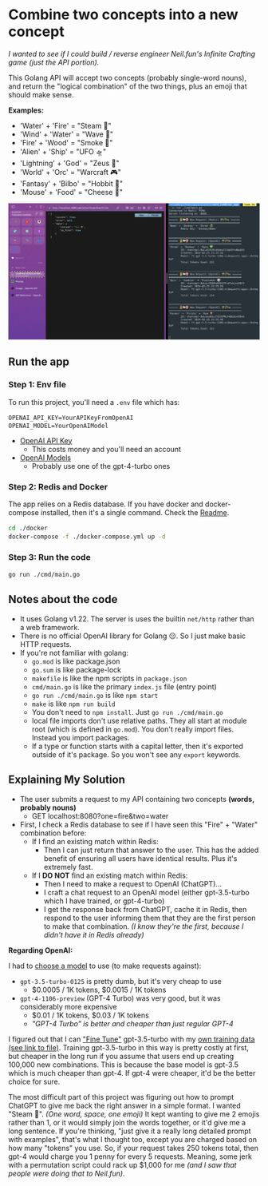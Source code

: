 # Combine two concepts into a new concept

_I wanted to see if I could build / reverse engineer Neil.fun's Infinite Crafting game (just the API portion)._

This Golang API will accept two concepts (probably single-word nouns), and return the "logical combination" of the two things, plus an emoji that should make sense.

__Examples:__

- 'Water' + 'Fire' = "Steam 💨"
- 'Wind' + 'Water' = "Wave 🌊"
- 'Fire' + 'Wood' = "Smoke 💨"
- 'Alien' + 'Ship' = "UFO 🛸"
- 'Lightning' + 'God' = "Zeus 🤴"
- 'World' + 'Orc' = "Warcraft 🎮"
- 'Fantasy' + 'Bilbo' = "Hobbit 🧝"
- 'Mouse' + 'Food' = "Cheese 🧀"

![Screenshot](./misc/readme_images/screenshot.png)

## Run the app

### Step 1: Env file

To run this project, you'll need a `.env` file which has:

```env
OPENAI_API_KEY=YourAPIKeyFromOpenAI
OPENAI_MODEL=YourOpenAIModel
```

- [OpenAI API Key](https://platform.openai.com/api-keys)
  - This costs money and you'll need an account
- [OpenAI Models](https://openai.com/pricing)
  - Probably use one of the gpt-4-turbo ones

### Step 2: Redis and Docker

The app relies on a Redis database. If you have docker and docker-compose installed, then it's a single command. Check the [Readme](./docker/Readme.md).

```bash
cd ./docker
docker-compose -f ./docker-compose.yml up -d
```

### Step 3: Run the code

```bash
go run ./cmd/main.go
```

## Notes about the code

- It uses Golang v1.22. The server is uses the builtin `net/http` rather than a web framework.
- There is no official OpenAI library for Golang 😔. So I just make basic HTTP requests.
- If you're not familiar with golang:
  - `go.mod` is like package.json
  - `go.sum` is like package-lock
  - `makefile` is like the npm scripts in `package.json`
  - `cmd/main.go` is like the primary `index.js` file (entry point)
  - `go run ./cmd/main.go` is like `npm start`
  - `make` is like `npm run build`
  - You don't need to `npm install`. Just `go run ./cmd/main.go`
  - local file imports don't use relative paths. They all start at module root (which is defined in `go.mod`). You don't really import files. Instead you import packages.
  - If a type or function starts with a capital letter, then it's exported outside of it's package. So you won't see any `export` keywords.
  
## Explaining My Solution

- The user submits a request to my API containing two concepts __(words, probably nouns)__
  - GET localhost:8080?one=fire&two=water
- First, I check a Redis database to see if I have seen this "Fire" + "Water" combination before:
  - If I find an existing match within Redis:
    - Then I can just return that answer to the user. This has the added benefit of ensuring all users have identical results. Plus it's extremely fast.
  - If I __DO NOT__ find an existing match within Redis:
    - Then I need to make a request to OpenAI (ChatGPT)...
    - I craft a chat request to an OpenAI model (either gpt-3.5-turbo which I have trained, or gpt-4-turbo)
    - I get the response back from ChatGPT, cache it in Redis, then respond to the user informing them that they are the first person to make that combination. _(I know they're the first, because I didn't have it in Redis already)_

__Regarding OpenAI:__

I had to [choose a model](https://openai.com/pricing) to use (to make requests against):

- `gpt-3.5-turbo-0125` is pretty dumb, but it's very cheap to use
  - $0.0005 / 1K tokens, $0.0015 / 1K tokens
- `gpt-4-1106-preview` (GPT-4 Turbo) was very good, but it was considerably more expensive
  - $0.01 / 1K tokens, $0.03 / 1K tokens
  - _"GPT-4 Turbo" is better and cheaper than just regular GPT-4_

I figured out that I can ["Fine Tune"](https://platform.openai.com/finetune) gpt-3.5-turbo with my [own training data (see link to file)](./misc/open_ai_training_data/training.jsonl). Training gpt-3.5-turbo in this way is pretty costly at first, but cheaper in the long run if you assume that users end up creating 100,000 new combinations. This is because the base model is gpt-3.5 which is much cheaper than gpt-4. If gpt-4 were cheaper, it'd be the better choice for sure.

The most difficult part of this project was figuring out how to prompt ChatGPT to give me back the right answer in a simple format. I wanted "Steam 💨". _(One word, space, one emoji)_ It kept wanting to give me 2 emojis rather than 1, or it would simply join the words together, or it'd give me a long sentence. If you're thinking, "just give it a really long detailed prompt with examples", that's what I thought too, except you are charged based on how many "tokens" you use. So, if your request takes 250 tokens total, then gpt-4 would charge you 1 penny for every 5 requests. Meaning, some jerk with a permutation script could rack up $1,000 for me _(and I saw that people were doing that to Neil.fun)_.